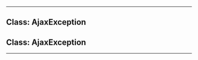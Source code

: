 <!---->
<!--# Global-->
<!---->





* * *

## Class: AjaxException



## Class: AjaxException




* * *










